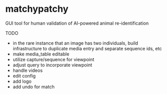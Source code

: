# matchypatchy
GUI tool for human validation of AI-powered animal re-identification

TODO
 - in the rare instance that an image has two individuals, build infrastructure to duplicate media entry
   and separate sequence ids, etc
 - make media_table editable
 - utilize capture/sequence for viewpoint
 - adjust query to incorporate viewpoint
 - handle videos
 - edit config
 - add logo
 - add undo for match